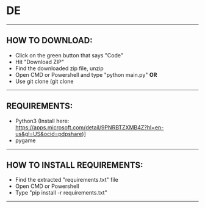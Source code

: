 # DE

---
## HOW TO DOWNLOAD:
- Click on the green button that says "Code"
- Hit "Download ZIP"
- Find the downloaded zip file, unzip
- Open CMD or Powershell and type "python main.py"
  **OR**
- Use git clone (git clone 
---
## REQUIREMENTS:
- Python3 (Install here: https://apps.microsoft.com/detail/9PNRBTZXMB4Z?hl=en-us&gl=US&ocid=pdpshare)]
- pygame
---
## HOW TO INSTALL REQUIREMENTS:
- Find the extracted "requirements.txt" file
- Open CMD or Powershell
- Type "pip install -r requirements.txt"
---
